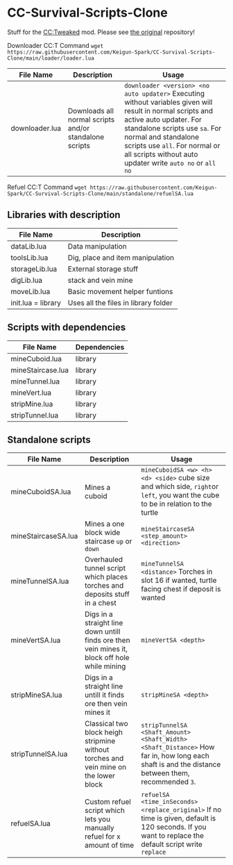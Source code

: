 # CC-Survival-Scripts-Clone

Stuff for the [CC:Tweaked](https://www.curseforge.com/minecraft/mc-mods/cc-tweaked) mod. Please see [the original](https://github.com/drums12360/CC-Survival-Scripts) repository!

Downloader CC:T Command `wget https://raw.githubusercontent.com/Keigun-Spark/CC-Survival-Scripts-Clone/main/loader/loader.lua`

| File Name      | Description                                            | Usage                                                                                                                                                                                                                                                                                                |
| -------------- | ------------------------------------------------------ | ---------------------------------------------------------------------------------------------------------------------------------------------------------------------------------------------------------------------------------------------------------------------------------------------------- |
| downloader.lua | Downloads all normal scripts and/or standalone scripts | `downloader <version> <no auto updater>` Executing without variables given will result in normal scripts and active auto updater. For standalone scripts use `sa`. For normal and standalone scripts use `all`. For normal or all scripts without auto updater write `auto no` or `all no` |

Refuel CC:T Command `wget https://raw.githubusercontent.com/Keigun-Spark/CC-Survival-Scripts-Clone/main/standalone/refuelSA.lua`

## Libraries with description

| File Name          | Description                          |
| ------------------ | ------------------------------------ |
| dataLib.lua        | Data manipulation                    |
| toolsLib.lua       | Dig, place and item manipulation     |
| storageLib.lua     | External storage stuff               |
| digLib.lua         | stack and vein mine                  |
| moveLib.lua        | Basic movement helper funtions       |
| init.lua = library | Uses all the files in library folder |

## Scripts with dependencies

| File Name         | Dependencies |
| ----------------- | ------------ |
| mineCuboid.lua    | library      |
| mineStaircase.lua | library      |
| mineTunnel.lua    | library      |
| mineVert.lua      | library      |
| stripMine.lua     | library      |
| stripTunnel.lua   | library      |

## Standalone scripts

| File Name           | Description                                                                                   | Usage                                                                                                                                                     |
| ------------------- | --------------------------------------------------------------------------------------------- | --------------------------------------------------------------------------------------------------------------------------------------------------------- |
| mineCuboidSA.lua    | Mines a cuboid                                                                          | `mineCuboidSA <w> <h> <d> <side>` cube size and which side, `right`or `left`, you want the cube to be in relation to the turtle                  |
| mineStaircaseSA.lua | Mines a one block wide staircase `up` or `down`                                           | `mineStaircaseSA <step_amount> <direction>`                                                                                                             |
| mineTunnelSA.lua    | Overhauled tunnel script which places torches and deposits stuff in a chest                   | `mineTunnelSA <distance>` Torches in slot 16 if wanted, turtle facing chest if deposit is wanted                                                        |
| mineVertSA.lua      | Digs in a straight line down untill finds ore then vein mines it, block off hole while mining | `mineVertSA <depth>`                                                                                                                                    |
| stripMineSA.lua     | Digs in a straight line untill it finds ore then vein mines it                                | `stripMineSA <depth>`                                                                                                                                   |
| stripTunnelSA.lua   | Classical two block heigh stripmine without torches and vein mine on the lower block          | `stripTunnelSA <Shaft_Amount> <Shaft_Width> <Shaft_Distance>` How far in, how long each shaft is and the distance between them, recommended `3`.      |
| refuelSA.lua        | Custom refuel script which lets you manually refuel for x amount of time                      | `refuelSA <time_inSeconds> <replace_original>` If no time is given, default is 120 seconds. If you want to replace the default script write `replace` |
